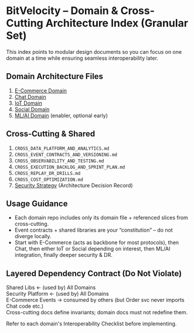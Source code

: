 # BitVelocity – Domain & Cross-Cutting Architecture Index (Granular Set)

This index points to modular design documents so you can focus on one domain at a time while ensuring seamless interoperability later.

## Domain Architecture Files
1. [E-Commerce Domain](01-ARCHITECTURE/domains/ecommerce/DOMAIN_ECOMMERCE_ARCHITECTURE.md)
2. [Chat Domain](01-ARCHITECTURE/domains/chat/DOMAIN_CHAT_ARCHITECTURE.md)
3. [IoT Domain](01-ARCHITECTURE/domains/iot/DOMAIN_IOT_ARCHITECTURE.md)
4. [Social Domain](01-ARCHITECTURE/domains/social/DOMAIN_SOCIAL_ARCHITECTURE.md)
5. [ML/AI Domain](01-ARCHITECTURE/domains/ml-ai/DOMAIN_ML_AI_ARCHITECTURE.md) (enabler, optional early)

## Cross-Cutting & Shared
1. `CROSS_DATA_PLATFORM_AND_ANALYTICS.md`
2. `CROSS_EVENT_CONTRACTS_AND_VERSIONING.md`
3. `CROSS_OBSERVABILITY_AND_TESTING.md`
4. `CROSS_EXECUTION_BACKLOG_AND_SPRINT_PLAN.md`
5. `CROSS_REPLAY_DR_DRILLS.md`
6. `CROSS_COST_OPTIMIZATION.md`
7. [Security Strategy](adr/ADR-005-security-layering.md) (Architecture Decision Record)

## Usage Guidance
- Each domain repo includes only its domain file + referenced slices from cross-cutting.
- Event contracts + shared libraries are your “constitution” – do not diverge locally.
- Start with E-Commerce (acts as backbone for most protocols), then Chat, then either IoT or Social depending on interest, then ML/AI integration, finally deeper security & DR.

## Layered Dependency Contract (Do Not Violate)
Shared Libs ← (used by) All Domains  
Security Platform ← (used by) All Domains  
E-Commerce Events → consumed by others (but Order svc never imports Chat code etc.)  
Cross-cutting docs define invariants; domain docs must not redefine them.

Refer to each domain's Interoperability Checklist before implementing.
